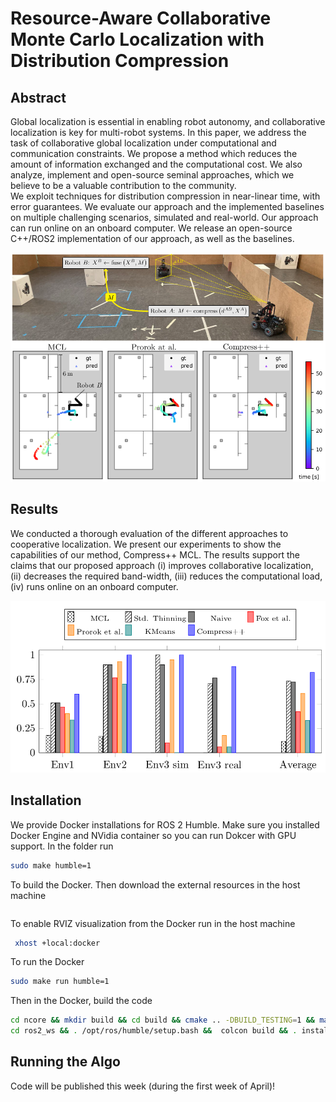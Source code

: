 # Resource-Aware Collaborative Monte Carlo Localization with Distribution Compression

## Abstract
 Global localization is essential in enabling robot autonomy, and collaborative localization is key for multi-robot systems. 
 In this paper, we address the task of collaborative global localization under computational and communication constraints. We propose a method which reduces the amount of information exchanged and the computational cost. We also analyze, implement and open-source seminal approaches, which we believe to be a valuable contribution to the community.  
  We exploit techniques for distribution compression in near-linear time, with error guarantees. 
  We evaluate our approach and the implemented baselines on multiple challenging scenarios, simulated and real-world. Our approach can run online on an onboard computer. We release an open-source C++/ROS2 implementation of our approach, as well as the baselines.
  <p align="center">
<img src="resources/motivation.png" width="800"/>
</p>

## Results
We conducted a thorough evaluation of the different approaches to cooperative localization. We present our experiments to show the capabilities of our method, Compress++ MCL. 
The results support the claims that our proposed approach (i) improves collaborative localization, (ii) decreases the required band-width, (iii) reduces the computational load, (iv) runs online
on an onboard computer.

  <p align="center">
<img src="resources/Successrateenv.png" width="800"/>
</p>

## Installation
We provide Docker installations for ROS 2 Humble. Make sure you installed Docker Engine and NVidia container so you can run Dokcer with GPU support. 
In the folder run 
```bash
sudo make humble=1
```
To build the Docker. Then download the external resources in the host machine
```bash
```
To enable RVIZ visualization from the Docker run in the host machine
```bash
 xhost +local:docker
```
To run the Docker
```bash
sudo make run humble=1
```
Then in the Docker, build the code
```bash
cd ncore && mkdir build && cd build && cmake .. -DBUILD_TESTING=1 && make -j12 
cd ros2_ws && . /opt/ros/humble/setup.bash &&  colcon build && . install/setup.bash
```

## Running the Algo
Code will be published this week (during the first week of April)! 
